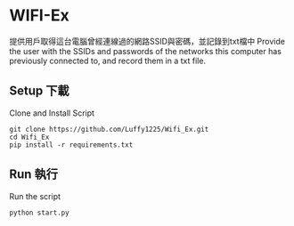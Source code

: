 
# WIFI-Ex
提供用戶取得這台電腦曾經連線過的網路SSID與密碼，並記錄到txt檔中
Provide the user with the SSIDs and passwords of the networks this computer has previously connected to, and record them in a txt file.


## Setup 下載
Clone and Install Script
```shell script
git clone https://github.com/Luffy1225/Wifi_Ex.git
cd Wifi_Ex
pip install -r requirements.txt
```

## Run 執行
Run the script
```shell script
python start.py
```
